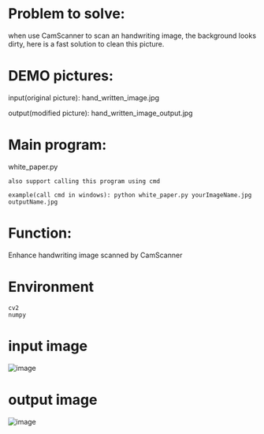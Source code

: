 

# Problem to solve:
when use CamScanner to scan an handwriting image, the background looks dirty, here is a fast solution to clean this picture.

# DEMO pictures:
input(original picture): hand_written_image.jpg

output(modified picture): hand_written_image_output.jpg

# Main program: 
white_paper.py

    also support calling this program using cmd
    
    example(call cmd in windows): python white_paper.py yourImageName.jpg outputName.jpg

# Function: 
Enhance handwriting image scanned by CamScanner

# Environment
    cv2
    numpy


# input image
![image](https://user-images.githubusercontent.com/57114278/112405336-118dca00-8ce0-11eb-9d79-a4fe36806fda.png)
# output image
![image](https://user-images.githubusercontent.com/57114278/112405347-1783ab00-8ce0-11eb-8342-90d92572c7cc.png)


